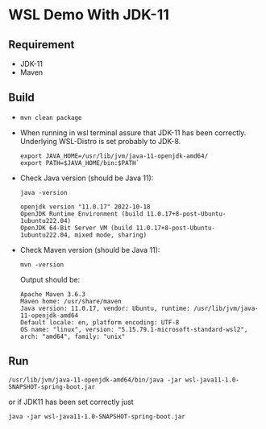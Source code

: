 # WSL Demo With JDK-11

## Requirement
- JDK-11
- Maven

## Build
- ```shell
  mvn clean package
  ```
- When running in wsl terminal assure that JDK-11 has been correctly. Underlying WSL-Distro is set probably to JDK-8.<br />
  ```shell
  export JAVA_HOME=/usr/lib/jvm/java-11-openjdk-amd64/
  export PATH=$JAVA_HOME/bin:$PATH`
  ```
- Check Java version (should be Java 11): 
  ```shell
  java -version
  ```
  ```console
  openjdk version "11.0.17" 2022-10-18
  OpenJDK Runtime Environment (build 11.0.17+8-post-Ubuntu-1ubuntu222.04)
  OpenJDK 64-Bit Server VM (build 11.0.17+8-post-Ubuntu-1ubuntu222.04, mixed mode, sharing)
  ```
- Check Maven version (should be Java 11): 
  ```shell 
  mvn -version
  ```
  Output should be: 
  ```console
  Apache Maven 3.6.3
  Maven home: /usr/share/maven
  Java version: 11.0.17, vendor: Ubuntu, runtime: /usr/lib/jvm/java-11-openjdk-amd64
  Default locale: en, platform encoding: UTF-8
  OS name: "linux", version: "5.15.79.1-microsoft-standard-wsl2", arch: "amd64", family: "unix"
  ```

## Run
```shell
/usr/lib/jvm/java-11-openjdk-amd64/bin/java -jar wsl-java11-1.0-SNAPSHOT-spring-boot.jar
```
or if JDK11 has been set correctly just
```shell
java -jar wsl-java11-1.0-SNAPSHOT-spring-boot.jar
```
